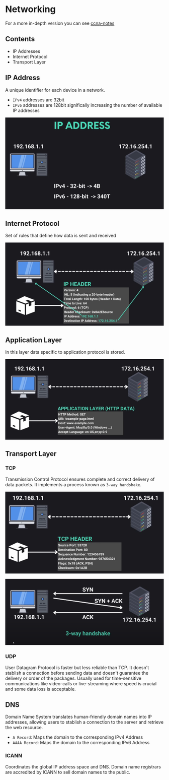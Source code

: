 # Networking

For a more in-depth version you can see [ccna-notes](https://github.com/laaraujo/ccna-notes)

## Contents

- IP Addresses
- Internet Protocol
- Transport Layer

## IP Address

A unique identifier for each device in a network.

- `IPv4` addresses are 32bit
- `IPv6` addresses are 128bit significally increasing the number of available IP addresses

![alt text](image.png)

## Internet Protocol

Set of rules that define how data is sent and received

![alt text](image-2.png)

## Application Layer

In this layer data specific to application protocol is stored.

![alt text](image-1.png)

## Transport Layer

### TCP

Transmission Control Protocol ensures complete and correct delivery of data packets. It implements a process known as `3-way handshake`.

![alt text](image-3.png)

![alt text](image-4.png)

### UDP

User Datagram Protocol is faster but less reliable than TCP.
It doesn't stablish a connection before sending data and doesn't guarantee the delivery or order of the packages.
Usually used for time-sensitive communications like video-calls or live-streaming where speed is crucial and some data loss is acceptable.

## DNS

Domain Name System translates human-friendly domain names into IP addresses, allowing users to stablish a connection to the server and retrieve the web resource.

- `A Record`: Maps the domain to the corresponding IPv4 Address
- `AAAA Record`: Maps the domain to the corresponding IPv6 Address

### ICANN

Coordinates the global IP address space and DNS. Domain name registrars are accredited by ICANN to sell domain names to the public.
